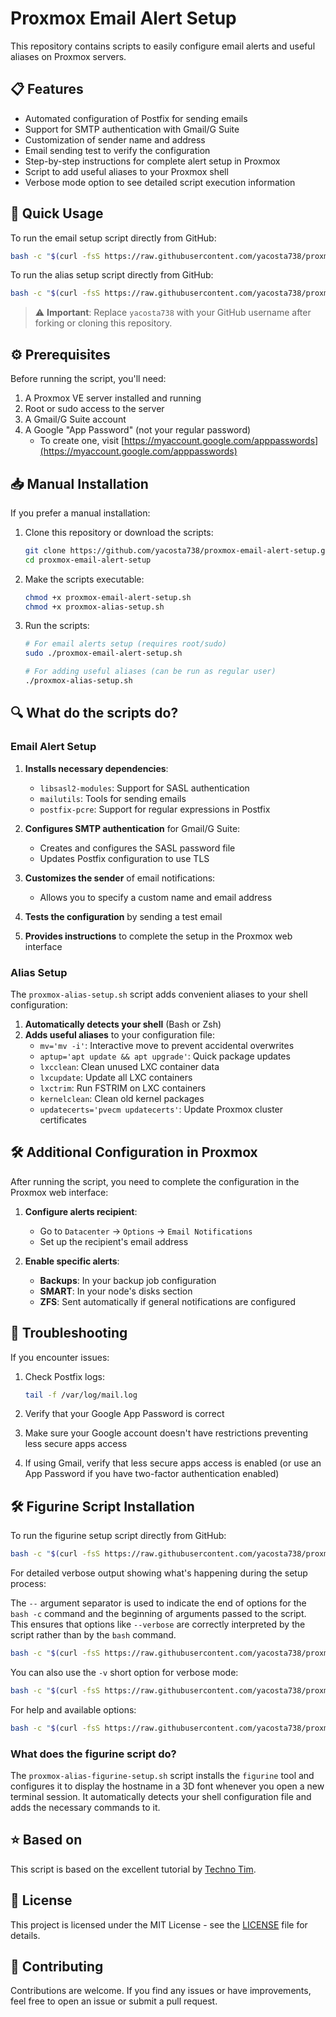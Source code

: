 # Proxmox Email Alert Setup

This repository contains scripts to easily configure email alerts and useful aliases on Proxmox servers.

## 📋 Features

- Automated configuration of Postfix for sending emails
- Support for SMTP authentication with Gmail/G Suite
- Customization of sender name and address
- Email sending test to verify the configuration
- Step-by-step instructions for complete alert setup in Proxmox
- Script to add useful aliases to your Proxmox shell
- Verbose mode option to see detailed script execution information

## 🚀 Quick Usage

To run the email setup script directly from GitHub:

```bash
bash -c "$(curl -fsS https://raw.githubusercontent.com/yacosta738/proxmox-email-alert-setup/main/proxmox-email-alert-setup.sh)"
```

To run the alias setup script directly from GitHub:

```bash
bash -c "$(curl -fsS https://raw.githubusercontent.com/yacosta738/proxmox-email-alert-setup/main/proxmox-alias-setup.sh)"
```

> ⚠️ **Important**: Replace `yacosta738` with your GitHub username after forking or cloning this repository.

## ⚙️ Prerequisites

Before running the script, you'll need:

1. A Proxmox VE server installed and running
2. Root or sudo access to the server
3. A Gmail/G Suite account
4. A Google "App Password" (not your regular password)
   - To create one, visit [https://myaccount.google.com/apppasswords](https://myaccount.google.com/apppasswords)

## 📥 Manual Installation

If you prefer a manual installation:

1. Clone this repository or download the scripts:

   ```bash
   git clone https://github.com/yacosta738/proxmox-email-alert-setup.git
   cd proxmox-email-alert-setup
   ```

2. Make the scripts executable:

   ```bash
   chmod +x proxmox-email-alert-setup.sh
   chmod +x proxmox-alias-setup.sh
   ```

3. Run the scripts:

   ```bash
   # For email alerts setup (requires root/sudo)
   sudo ./proxmox-email-alert-setup.sh
   
   # For adding useful aliases (can be run as regular user)
   ./proxmox-alias-setup.sh
   ```

## 🔍 What do the scripts do?

### Email Alert Setup

1. **Installs necessary dependencies**:
   - `libsasl2-modules`: Support for SASL authentication
   - `mailutils`: Tools for sending emails
   - `postfix-pcre`: Support for regular expressions in Postfix

2. **Configures SMTP authentication** for Gmail/G Suite:
   - Creates and configures the SASL password file
   - Updates Postfix configuration to use TLS

3. **Customizes the sender** of email notifications:
   - Allows you to specify a custom name and email address

4. **Tests the configuration** by sending a test email

5. **Provides instructions** to complete the setup in the Proxmox web interface

### Alias Setup

The `proxmox-alias-setup.sh` script adds convenient aliases to your shell configuration:

1. **Automatically detects your shell** (Bash or Zsh)
2. **Adds useful aliases** to your configuration file:
   - `mv='mv -i'`: Interactive move to prevent accidental overwrites
   - `aptup='apt update && apt upgrade'`: Quick package updates
   - `lxcclean`: Clean unused LXC container data
   - `lxcupdate`: Update all LXC containers
   - `lxctrim`: Run FSTRIM on LXC containers
   - `kernelclean`: Clean old kernel packages
   - `updatecerts='pvecm updatecerts'`: Update Proxmox cluster certificates

## 🛠️ Additional Configuration in Proxmox

After running the script, you need to complete the configuration in the Proxmox web interface:

1. **Configure alerts recipient**:
   - Go to `Datacenter` -> `Options` -> `Email Notifications`
   - Set up the recipient's email address

2. **Enable specific alerts**:
   - **Backups**: In your backup job configuration
   - **SMART**: In your node's disks section
   - **ZFS**: Sent automatically if general notifications are configured

## 📝 Troubleshooting

If you encounter issues:

1. Check Postfix logs:

   ```bash
   tail -f /var/log/mail.log
   ```

2. Verify that your Google App Password is correct

3. Make sure your Google account doesn't have restrictions preventing less secure apps access

4. If using Gmail, verify that less secure apps access is enabled (or use an App Password if you have two-factor authentication enabled)

## 🛠️ Figurine Script Installation

To run the figurine setup script directly from GitHub:

```bash
bash -c "$(curl -fsS https://raw.githubusercontent.com/yacosta738/proxmox-email-alert-setup/main/proxmox-alias-figurine-setup.sh)"
```

For detailed verbose output showing what's happening during the setup process:

The `--` argument separator is used to indicate the end of options for the `bash -c` command and the beginning of arguments passed to the script. This ensures that options like `--verbose` are correctly interpreted by the script rather than by the `bash` command.
```bash
bash -c "$(curl -fsS https://raw.githubusercontent.com/yacosta738/proxmox-email-alert-setup/main/proxmox-alias-figurine-setup.sh)" -- --verbose
```

You can also use the `-v` short option for verbose mode:

```bash
bash -c "$(curl -fsS https://raw.githubusercontent.com/yacosta738/proxmox-email-alert-setup/main/proxmox-alias-figurine-setup.sh)" -- -v
```

For help and available options:

```bash
bash -c "$(curl -fsS https://raw.githubusercontent.com/yacosta738/proxmox-email-alert-setup/main/proxmox-alias-figurine-setup.sh)" -- --help
```

### What does the figurine script do?

The `proxmox-alias-figurine-setup.sh` script installs the `figurine` tool and configures it to display the hostname in a 3D font whenever you open a new terminal session. It automatically detects your shell configuration file and adds the necessary commands to it.

## ⭐ Based on

This script is based on the excellent tutorial by [Techno Tim](https://technotim.live/posts/proxmox-alerts/).

## 📄 License

This project is licensed under the MIT License - see the [LICENSE](LICENSE) file for details.

## 🤝 Contributing

Contributions are welcome. If you find any issues or have improvements, feel free to open an issue or submit a pull request.
